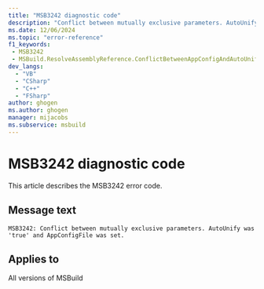 ```yaml
---
title: "MSB3242 diagnostic code"
description: "Conflict between mutually exclusive parameters. AutoUnify was 'true' and AppConfigFile was set."
ms.date: 12/06/2024
ms.topic: "error-reference"
f1_keywords:
 - MSB3242
 - MSBuild.ResolveAssemblyReference.ConflictBetweenAppConfigAndAutoUnify
dev_langs:
  - "VB"
  - "CSharp"
  - "C++"
  - "FSharp"
author: ghogen
ms.author: ghogen
manager: mijacobs
ms.subservice: msbuild
---
```


# MSB3242 diagnostic code

<!-- :::ErrorDefinitionDescription::: -->
<!-- :::editable-content name="introDescription"::: -->
This article describes the MSB3242 error code.
<!-- :::editable-content-end::: -->

## Message text

```output
MSB3242: Conflict between mutually exclusive parameters. AutoUnify was 'true' and AppConfigFile was set.
```

<!-- :::editable-content name="postOutputDescription"::: -->
<!--
{StrBegin="MSB3242: "}
-->
<!-- :::editable-content-end::: -->
<!-- :::ErrorDefinitionDescription-end::: -->

## Applies to

All versions of MSBuild
